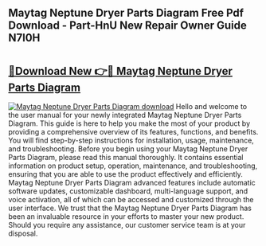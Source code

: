 ## Maytag Neptune Dryer Parts Diagram Free Pdf Download - Part-HnU New Repair Owner Guide N7l0H

# <h2><a href="http://dft9kd.blite.top/?on=Maytag+Neptune+Dryer+Parts+Diagram">🔗Download New 👉🔴 Maytag Neptune Dryer Parts Diagram</a></h2>

[![Maytag Neptune Dryer Parts Diagram download](https://i.imgur.com/lujVjoI.png)](http://dft9kd.blite.top/?on=Maytag+Neptune+Dryer+Parts+Diagram)
Hello and welcome to the user manual for your newly integrated Maytag Neptune Dryer Parts Diagram. This guide is here to help you make the most of your product by providing a comprehensive overview of its features, functions, and benefits. You will find step-by-step instructions for installation, usage, maintenance, and troubleshooting. Before you begin using your Maytag Neptune Dryer Parts Diagram, please read this manual thoroughly. It contains essential information on product setup, operation, maintenance, and troubleshooting, ensuring that you are able to use the product effectively and efficiently. Maytag Neptune Dryer Parts Diagram advanced features include automatic software updates, customizable dashboard, multi-language support, and voice activation, all of which can be accessed and customized through the user interface. We trust that the Maytag Neptune Dryer Parts Diagram has been an invaluable resource in your efforts to master your new product. Should you require any assistance, our customer service team is at your disposal.
